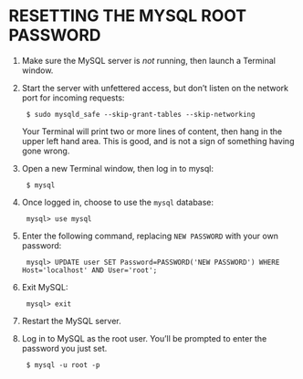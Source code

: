 # RESETTING THE MYSQL ROOT PASSWORD

1. Make sure the MySQL server is *not* running, then launch a Terminal window.

2. Start the server with unfettered access, but don’t listen on the network port for incoming requests:

		$ sudo mysqld_safe --skip-grant-tables --skip-networking

      Your Terminal will print two or more lines of content, then hang in the upper left hand area. This is good, and is not a sign of something having gone wrong.

3. Open a new Terminal window, then log in to mysql:

		$ mysql

4. Once logged in, choose to use the `mysql` database:

		mysql> use mysql

5. Enter the following command, replacing `NEW PASSWORD` with your own password:

		mysql> UPDATE user SET Password=PASSWORD('NEW PASSWORD') WHERE Host='localhost' AND User='root';

6. Exit MySQL:

		mysql> exit

7. Restart the MySQL server.

8. Log in to MySQL as the root user. You’ll be prompted to enter the password you just set.

		$ mysql -u root -p
